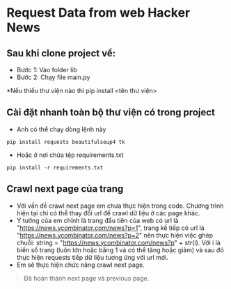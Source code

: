 # Request Data from web Hacker News
## Sau khi clone project về:
- Bước 1: Vào folder lib
- Bước 2: Chạy file main.py

*Nếu thiếu thư viện nào thì pip install <tên thư viện>

## Cài đặt nhanh toàn bộ thư viện có trong project
- Anh có thể chạy dòng lệnh này
```
pip install requests beautifulsoup4 tk
```
- Hoặc ở nơi chứa tệp requirements.txt
```
pip install -r requirements.txt
```

## Crawl next page của trang
- Với vấn đề crawl next page em chưa thực hiện trong code. Chương trình hiện tại chỉ có thể thay đổi url để crawl dữ liệu ở các page khác.
- Ý tưởng của em chính là trang đầu tiên của web có url là "https://news.ycombinator.com/news?p=1", trang kế tiếp có url là "https://news.ycombinator.com/news?p=2" nên thực hiện việc ghép chuỗi: string = "https://news.ycombinator.com/news?p" + str(i). Với i là biến số trang (luôn lớn hoặc bằng 1 và có thể tăng hoặc giảm) và sau đó thực hiện requests tiếp dữ liệu tương ứng với url mới.
- Em sẽ thực hiện chức năng crawl next page.
> Đã hoàn thành next page và previous page.
